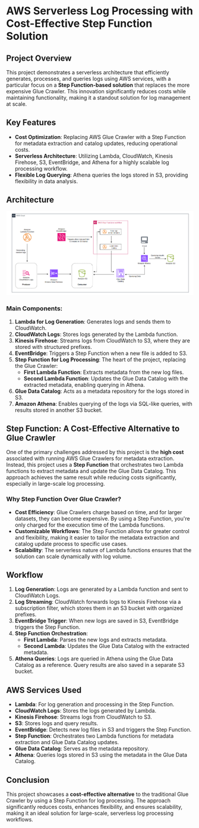 # AWS Serverless Log Processing with Cost-Effective Step Function Solution

## Project Overview
This project demonstrates a serverless architecture that efficiently generates, processes, and queries logs using AWS services, with a particular focus on a **Step Function-based solution** that replaces the more expensive Glue Crawler. This innovation significantly reduces costs while maintaining functionality, making it a standout solution for log management at scale.

## Key Features
- **Cost Optimization**: Replacing AWS Glue Crawler with a Step Function for metadata extraction and catalog updates, reducing operational costs.
- **Serverless Architecture**: Utilizing Lambda, CloudWatch, Kinesis Firehose, S3, EventBridge, and Athena for a highly scalable log processing workflow.
- **Flexible Log Querying**: Athena queries the logs stored in S3, providing flexibility in data analysis.

## Architecture
![Architecture Diagram](./architecture/architecture_diagram.png)

### Main Components:
1. **Lambda for Log Generation**: Generates logs and sends them to CloudWatch.
2. **CloudWatch Logs**: Stores logs generated by the Lambda function.
3. **Kinesis Firehose**: Streams logs from CloudWatch to S3, where they are stored with structured prefixes.
4. **EventBridge**: Triggers a Step Function when a new file is added to S3.
5. **Step Function for Log Processing**: The heart of the project, replacing the Glue Crawler:
   - **First Lambda Function**: Extracts metadata from the new log files.
   - **Second Lambda Function**: Updates the Glue Data Catalog with the extracted metadata, enabling querying in Athena.
6. **Glue Data Catalog**: Acts as a metadata repository for the logs stored in S3.
7. **Amazon Athena**: Enables querying of the logs via SQL-like queries, with results stored in another S3 bucket.

## Step Function: A Cost-Effective Alternative to Glue Crawler
One of the primary challenges addressed by this project is the **high cost** associated with running AWS Glue Crawlers for metadata extraction. Instead, this project uses a **Step Function** that orchestrates two Lambda functions to extract metadata and update the Glue Data Catalog. This approach achieves the same result while reducing costs significantly, especially in large-scale log processing.

### Why Step Function Over Glue Crawler?
- **Cost Efficiency**: Glue Crawlers charge based on time, and for larger datasets, they can become expensive. By using a Step Function, you're only charged for the execution time of the Lambda functions.
- **Customizable Workflows**: The Step Function allows for greater control and flexibility, making it easier to tailor the metadata extraction and catalog update process to specific use cases.
- **Scalability**: The serverless nature of Lambda functions ensures that the solution can scale dynamically with log volume.

## Workflow
1. **Log Generation**: Logs are generated by a Lambda function and sent to CloudWatch Logs.
2. **Log Streaming**: CloudWatch forwards logs to Kinesis Firehose via a subscription filter, which stores them in an S3 bucket with organized prefixes.
3. **EventBridge Trigger**: When new logs are saved in S3, EventBridge triggers the Step Function.
4. **Step Function Orchestration**:
   - **First Lambda**: Parses the new logs and extracts metadata.
   - **Second Lambda**: Updates the Glue Data Catalog with the extracted metadata.
5. **Athena Queries**: Logs are queried in Athena using the Glue Data Catalog as a reference. Query results are also saved in a separate S3 bucket.

## AWS Services Used
- **Lambda**: For log generation and processing in the Step Function.
- **CloudWatch Logs**: Stores the logs generated by Lambda.
- **Kinesis Firehose**: Streams logs from CloudWatch to S3.
- **S3**: Stores logs and query results.
- **EventBridge**: Detects new log files in S3 and triggers the Step Function.
- **Step Function**: Orchestrates two Lambda functions for metadata extraction and Glue Data Catalog updates.
- **Glue Data Catalog**: Serves as the metadata repository.
- **Athena**: Queries logs stored in S3 using the metadata in the Glue Data Catalog.

## Conclusion
This project showcases a **cost-effective alternative** to the traditional Glue Crawler by using a Step Function for log processing. The approach significantly reduces costs, enhances flexibility, and ensures scalability, making it an ideal solution for large-scale, serverless log processing workflows.
